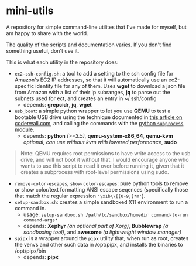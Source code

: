 # mini-utils
A repository for simple command-line utilites that I've made for myself, but am happy to share with the world.

The quality of the scripts and documentation varies. If you don't find something useful, don't use it.

This is what each utility in the repository does:

* `ec2-ssh-config.sh`: a tool to add a setting to the ssh config file for Amazon's EC2 IP addresses, so that it will automatically use an ec2-specific identity file for any of them. Uses **wget** to download a json file from Amazon with a list of their ip subranges, **jq** to parse out the subnets used for ect, and creates an entry in ~/.ssh/config
  * depends: **grepcidr**, **jq**, **wget**
* `usb_boot`: a simple python wrapper to let you use **QEMU** to test a bootable USB drive using the technique documented in [this article on coderwall.com](https://coderwall.com/p/1usy5a/test-your-bootable-usb-drive-with-qemu), and calling the commands with the [python `subprocess` module](https://docs.python.org/3/library/subprocess.html).
  * depends: **python** *(>=3.5)*, **qemu-system-x86_64**, **qemu-kvm** *optional, can use without kvm with lowered performance*, **sudo**
> Note: QEMU requires root permissions to have write access to the usb drive, and will not boot it without that. I would encourage anyone who wants to use this script to read it over before running it, given that it creates a subprocess with root-level permissions using sudo.
* `remove-color-escapes`, `show-color-escapes`: pure python tools to remove or show color/text formatting ANSI escape seqences (specifically those that match the regular expression `'\x1b\\[[0-9;]*m'`).
* `setup-sandbox.sh`: creates a simple sandboxed X11 environment to run a command in.
  * usage: `setup-sandbox.sh /path/to/sandbox/homedir command-to-run command-args*`
  * depends: **Xephyr** *(an optional part of Xorg)*, **Bubblewrap** *(a sandboxing tool)*, and **awesome** *(a lightweight window manager)*
* `spipx` is a wrapper around the `pipx` utility that, when run as root, creates the venvs and other such data in /opt/pipx, and installs the binaries to /opt/pipx/bin
  * depends: **pipx**
